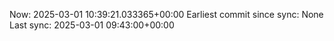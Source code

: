 Now: 2025-03-01 10:39:21.033365+00:00 Earliest commit since sync: None Last sync: 2025-03-01 09:43:00+00:00
